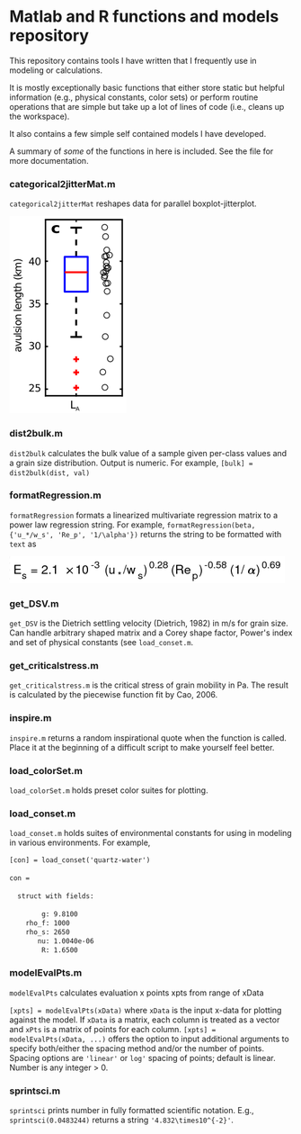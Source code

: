 # Matlab and R functions and models repository

This repository contains tools I have written that I frequently use in modeling or calculations. 

It is mostly exceptionally basic functions that either store static but helpful information (e.g., physical constants, color sets) or perform routine operations that are simple but take up a lot of lines of code (i.e., cleans up the workspace).

It also contains a few simple self contained models I have developed.

A summary of _some_ of the functions in here is included. See the file for more documentation.


### categorical2jitterMat.m

`categorical2jitterMat` reshapes data for parallel boxplot-jitterplot.

![jitterexample](./private/jitterplot.png "example of parallel jitter and boxplot") 


### dist2bulk.m

`dist2bulk` calculates the bulk value of a sample given per-class values and a grain size distribution. Output is numeric.
For example, `[bulk] = dist2bulk(dist, val)`


### formatRegression.m

`formatRegression` formats a linearized multivariate regression matrix to a power law regression string.
For example, `formatRegression(beta, {'u_*/w_s', 'Re_p', '1/\alpha'})` returns the string to be formatted with `text` as

![jitterexample](./private/regression.png "regression example")


### get_DSV.m

`get_DSV` is the Dietrich settling velocity (Dietrich, 1982) in m/s for grain size. 
Can handle arbitrary shaped matrix and a Corey shape factor, Power's index and set of physical constants (see `load_conset.m`.


### get_criticalstress.m

`get_criticalstress.m` is the critical stress of grain mobility in Pa.
The result is calculated by the piecewise function fit by Cao, 2006.


### inspire.m

`inspire.m` returns a random inspirational quote when the function is called.
Place it at the beginning of a difficult script to make yourself feel better.


### load_colorSet.m

`load_colorSet.m` holds preset color suites for plotting.


### load_conset.m

`load_conset.m` holds suites of environmental constants for using in modeling in various environments.
For example, 

```
[con] = load_conset('quartz-water')

con = 

  struct with fields:

        g: 9.8100
    rho_f: 1000
    rho_s: 2650
       nu: 1.0040e-06
        R: 1.6500
```


### modelEvalPts.m

`modelEvalPts` calculates evaluation x points xpts from range of xData

`[xpts] = modelEvalPts(xData)` where `xData` is the input x-data for plotting against the model. If `xData` is a matrix, each column is treated as a vector and `xPts` is a matrix of points for each column.
`[xpts] = modelEvalPts(xData, ...)` offers the option to input additional arguments to specify both/either the spacing method and/or the number of points. Spacing options are `'linear'` or `log'` spacing of points; default is linear. Number is any integer > 0.


### sprintsci.m

`sprintsci` prints number in fully formatted scientific notation. 
E.g., `sprintsci(0.0483244)` returns a string `'4.832\times10^{-2}'`.